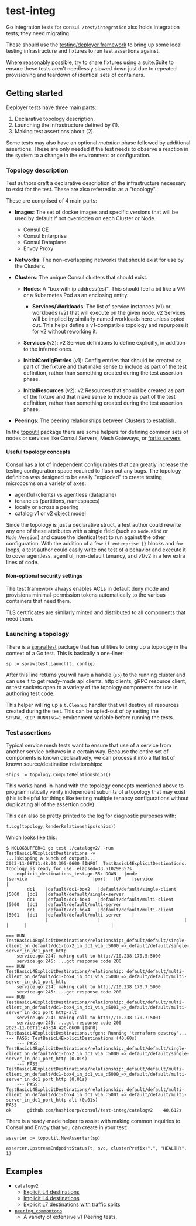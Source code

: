 # test-integ

Go integration tests for consul. `/test/integration` also holds integration tests; they need migrating.

These should use the [testing/deployer framework](../testing/deployer) to bring
up some local testing infrastructure and fixtures to run test assertions against.

Where reasonably possible, try to share fixtures using a suite.Suite to ensure
these tests aren't needlessly slowed down just due to repeated provisioning and
teardown of identical sets of containers.

## Getting started

Deployer tests have three main parts:

1. Declarative topology description.
2. Launching the infrastructure defined by (1).
3. Making test assertions about (2).

Some tests may also have an optional _mutation_ phase followed by additional
assertions. These are only needed if the test needs to observe a reaction in
the system to a change in the environment or configuration.

### Topology description

Test authors craft a declarative description of the infrastructure necessary to exist for the test.
These are also referred to as a "topology".

These are comprised of 4 main parts:

- **Images**: The set of docker images and specific versions that will be used
              by default if not overridden on each Cluster or Node.

  - Consul CE
  - Consul Enterprise
  - Consul Dataplane
  - Envoy Proxy

- **Networks**: The non-overlapping networks that should exist for use by the Clusters.

- **Clusters**: The unique Consul clusters that should exist.

  - **Nodes**: A "box with ip address(es)". This should feel a bit like a VM or
               a Kubernetes Pod as an enclosing entity.

    - **Services/Workloads**: The list of service instances (v1) or workloads
                              (v2) that will execute on the given node. v2
                              Services will be implied by similarly named
                              workloads here unless opted out. This helps
                              define a v1-compatible topology and repurpose it
                              for v2 without reworking it.

  - **Services** (v2): v2 Service definitions to define explicitly, in addition
                       to the inferred ones.

  - **InitialConfigEntries** (v1): Config entries that should be created as
                                   part of the fixture and that make sense to
                                   include as part of the test definition,
                                   rather than something created during the
                                   test assertion phase.

  - **InitialResources** (v2): v2 Resources that should be created as part of
                               the fixture and that make sense to include as
                               part of the test definition, rather than
                               something created during the test assertion
                               phase.

- **Peerings**: The peering relationships between Clusters to establish.

In the [topoutil](./topoutil) package there are some helpers for defining
common sets of nodes or services like Consul Servers, Mesh Gateways, or [fortio
servers](https://github.com/fortio/fortio)

#### Useful topology concepts

Consul has a lot of independent configurables that can greatly increase the
testing configuration space required to flush out any bugs. The topology
definition was designed to be easily "exploded" to create testing microcosms on
a variety of axes:

- agentful (clients) vs agentless (dataplane)
- tenancies (partitions, namespaces)
- locally or across a peering
- catalog v1 or v2 object model

Since the topology is just a declarative struct, a test author could rewrite
any one of these attributes with a single field (such as `Node.Kind` or
`Node.Version`) and cause the identical test to run against the other
configuration. With the addition of a few `if enterprise {}` blocks and `for`
loops, a test author could easily write one test of a behavior and execute it
to cover agentless, agentful, non-default tenancy, and v1/v2 in a few extra
lines of code.

#### Non-optional security settings

The test framework always enables ACLs in default deny mode and provisions
minimal-permission tokens automatically to the various containers that need
them.

TLS certificates are similarly minted and distributed to all components that
need them.

### Launching a topology

There is a [sprawltest](../testing/deployer/sprawl/sprawltest) package that has
utilities to bring up a topology in the context of a Go test. This is basically a one-liner:

    sp := sprawltest.Launch(t, config)

After this line returns you will have a handle (`sp`) to the running cluster
and can use it to get ready-made api clients, http clients, gRPC resource
client, or test sockets open to a variety of the topology components for use in
authoring test code.

This helper will rig up a `t.Cleanup` handler that will destroy all resources
created during the test. This can be opted-out of by setting the
`SPRAWL_KEEP_RUNNING=1` environment variable before running the tests.

### Test assertions

Typical service mesh tests want to ensure that use of a service from another
service behaves in a certain way. Because the entire set of components is known
declaratively, we can process it into a flat list of known source/destination
relationships:

    ships := topology.ComputeRelationships()

This works hand-in-hand with the topology concepts mentioned above to
programmatically verify independent subunits of a topology that may exist (this
is helpful for things like testing multiple tenancy configurations without
duplicating all of the assertion code).

This can also be pretty printed to the log for diagnostic purposes with:

	t.Log(topology.RenderRelationships(ships))

Which looks like this:

    $ NOLOGBUFFER=1 go test ./catalogv2/ -run TestBasicL4ExplicitDestinations -v
    ...(skipping a bunch of output)...
    2023-11-08T11:48:04.395-0600 [INFO]  TestBasicL4ExplicitDestinations: topology is ready for use: elapsed=33.510298357s
        explicit_destinations_test.go:55: DOWN   |node               |service                         |port   |UP    |service                         |
            dc1    |default/dc1-box2   |default/default/single-client   |5000   |dc1   |default/default/single-server   |
            dc1    |default/dc1-box4   |default/default/multi-client    |5000   |dc1   |default/default/multi-server    |
            dc1    |default/dc1-box4   |default/default/multi-client    |5001   |dc1   |default/default/multi-server    |
                   |                   |                                |       |      |                                |

    === RUN   TestBasicL4ExplicitDestinations/relationship:_default/default/single-client_on_default/dc1-box2_in_dc1_via_:5000_=>_default/default/single-server_in_dc1_port_http
        service.go:224: making call to http://10.238.170.5:5000
        service.go:245: ...got response code 200
    === RUN   TestBasicL4ExplicitDestinations/relationship:_default/default/multi-client_on_default/dc1-box4_in_dc1_via_:5000_=>_default/default/multi-server_in_dc1_port_http
        service.go:224: making call to http://10.238.170.7:5000
        service.go:245: ...got response code 200
    === RUN   TestBasicL4ExplicitDestinations/relationship:_default/default/multi-client_on_default/dc1-box4_in_dc1_via_:5001_=>_default/default/multi-server_in_dc1_port_http-alt
        service.go:224: making call to http://10.238.170.7:5001
        service.go:245: ...got response code 200
    2023-11-08T11:48:04.420-0600 [INFO]  TestBasicL4ExplicitDestinations.tfgen: Running 'terraform destroy'...
    --- PASS: TestBasicL4ExplicitDestinations (40.60s)
        --- PASS: TestBasicL4ExplicitDestinations/relationship:_default/default/single-client_on_default/dc1-box2_in_dc1_via_:5000_=>_default/default/single-server_in_dc1_port_http (0.01s)
        --- PASS: TestBasicL4ExplicitDestinations/relationship:_default/default/multi-client_on_default/dc1-box4_in_dc1_via_:5000_=>_default/default/multi-server_in_dc1_port_http (0.01s)
        --- PASS: TestBasicL4ExplicitDestinations/relationship:_default/default/multi-client_on_default/dc1-box4_in_dc1_via_:5001_=>_default/default/multi-server_in_dc1_port_http-alt (0.01s)
    PASS
    ok  	github.com/hashicorp/consul/test-integ/catalogv2	40.612s

There is a ready-made helper to assist with making common inquiries to Consul
and Envoy that you can create in your test:

    asserter := topoutil.NewAsserter(sp)

    asserter.UpstreamEndpointStatus(t, svc, clusterPrefix+".", "HEALTHY", 1)

## Examples

- `catalogv2`
  - [Explicit L4 destinations](./catalogv2/explicit_destinations_test.go)
  - [Implicit L4 destinations](./catalogv2/implicit_destinations_test.go)
  - [Explicit L7 destinations with traffic splits](./catalogv2/explicit_destinations_l7_test.go)
- [`peering_commontopo`](./peering_commontopo)
  - A variety of extensive v1 Peering tests. 
